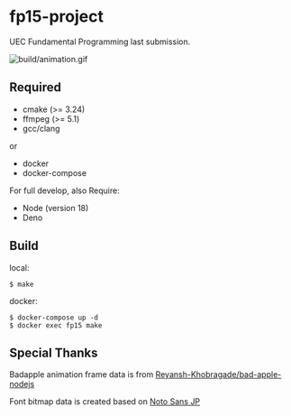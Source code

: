 # fp15-project

UEC Fundamental Programming last submission.

![build/animation.gif](https://github.com/ryota2357/fp15-project/blob/build/animation.gif)

## Required

- cmake (>= 3.24)
- ffmpeg (>= 5.1)
- gcc/clang

or

- docker
- docker-compose

For full develop, also Require:

- Node (version 18)
- Deno

## Build

local:

```shell
$ make
```

docker:

```shell
$ docker-compose up -d
$ docker exec fp15 make
```

## Special Thanks

Badapple animation frame data is from [Reyansh-Khobragade/bad-apple-nodejs](https://github.com/Reyansh-Khobragade/bad-apple-nodejs)

Font bitmap data is created based on [Noto Sans JP](https://fonts.google.com/noto/specimen/Noto+Sans+JP)
